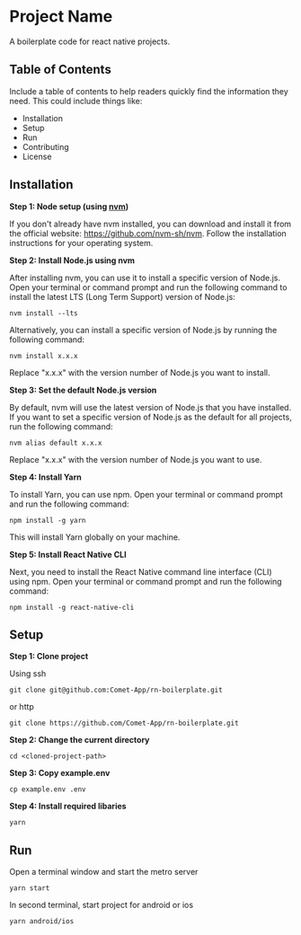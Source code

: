 # Project Name

A boilerplate code for react native projects.

## Table of Contents

Include a table of contents to help readers quickly find the information they need. This could include things like:

- Installation
- Setup
- Run
- Contributing
- License

## Installation

**Step 1: Node setup (using [nvm](https://github.com/nvm-sh/nvm))**

If you don't already have nvm installed, you can download and install it from the official website: https://github.com/nvm-sh/nvm. Follow the installation instructions for your operating system.

**Step 2: Install Node.js using nvm**

After installing nvm, you can use it to install a specific version of Node.js. Open your terminal or command prompt and run the following command to install the latest LTS (Long Term Support) version of Node.js:

```
nvm install --lts
```

Alternatively, you can install a specific version of Node.js by running the following command:

```
nvm install x.x.x
```

Replace "x.x.x" with the version number of Node.js you want to install.

**Step 3: Set the default Node.js version**

By default, nvm will use the latest version of Node.js that you have installed. If you want to set a specific version of Node.js as the default for all projects, run the following command:

```
nvm alias default x.x.x
```

Replace "x.x.x" with the version number of Node.js you want to use.

**Step 4: Install Yarn**

To install Yarn, you can use npm. Open your terminal or command prompt and run the following command:

```
npm install -g yarn
```

This will install Yarn globally on your machine.

**Step 5: Install React Native CLI**

Next, you need to install the React Native command line interface (CLI) using npm. Open your terminal or command prompt and run the following command:

```
npm install -g react-native-cli
```

## Setup

**Step 1: Clone project**

Using ssh

```
git clone git@github.com:Comet-App/rn-boilerplate.git
```

or http

```
git clone https://github.com/Comet-App/rn-boilerplate.git
```

**Step 2: Change the current directory**

```
cd <cloned-project-path>
```

**Step 3: Copy example.env**

```
cp example.env .env
```

**Step 4: Install required libaries**

```
yarn
```

## Run

Open a terminal window and start the metro server

```
yarn start
```

In second terminal, start project for android or ios

```
yarn android/ios
```
